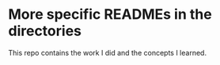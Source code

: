 # More specific READMEs in the directories

This repo contains the work I did and the concepts I learned.
